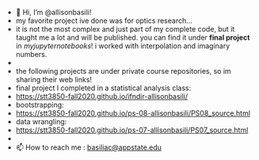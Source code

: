 - 👋 Hi, I’m @allisonbasili!
- my favorite project ive done was for optics research...
- it is not the most complex and just part of my complete code, but it taught me a lot and will be published. you can find it under **final project** in *myjupyternotebooks*! i worked with interpolation and imaginary numbers.
-
- the following projects are under private course repositories, so im sharing their web links!
- final project I completed in a statistical analysis class:
- https://stt3850-fall2020.github.io/ifndir-allisonbasili/ 
- bootstrapping:
- https://stt3850-fall2020.github.io/ps-08-allisonbasili/PS08_source.html
- data wrangling:
- https://stt3850-fall2020.github.io/ps-07-allisonbasili/PS07_source.html
- 
- 📫 How to reach me : basiliac@appstate.edu
